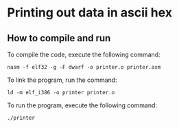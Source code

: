 # Printing out data in ascii hex

## How to compile and run

To compile the code, execute the following command:

```
nasm -f elf32 -g -F dwarf -o printer.o printer.asm
```

To link the program, run the command:

```
ld -m elf_i386 -o printer printer.o
```

To run the program, execute the following command:

```
./printer
```
